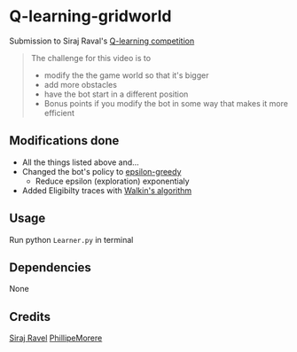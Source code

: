 # Q-learning-gridworld

Submission to Siraj Raval's [Q-learning competition](https://www.youtube.com/watch?v=A5eihauRQvo&t=1s)

> The challenge for this video is to 
> * modify the the game world so that it's bigger
> * add more obstacles
> * have the bot start in a different position
> * Bonus points if you modify the bot in some way that makes it more efficient

## Modifications done  
* All the things listed above and...
* Changed the bot's policy to [epsilon-greedy](http://www0.cs.ucl.ac.uk/staff/D.Silver/web/Teaching_files/XX.pdf)
  * Reduce epsilon (exploration) exponentialy
* Added Eligibilty traces with [Walkin's algorithm](https://webdocs.cs.ualberta.ca/~sutton/book/ebook/node78.html)

## Usage
Run python `Learner.py` in terminal

## Dependencies
None

## Credits
[Siraj Ravel](https://github.com/llSourcell/q_learning_demo/)
[PhillipeMorere](https://github.com/PhilippeMorere)
